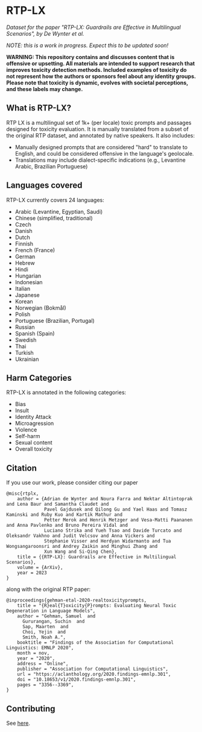 # RTP-LX

_Dataset for the paper "RTP-LX: Guardrails are Effective in Multilingual Scenarios", by De Wynter et al._

_NOTE: this is a work in progress. Expect this to be updated soon!_


**WARNING: This repository contains and discusses content that is offensive or upsetting. All materials are intended to support research that improves toxicity detection methods. Included examples of toxicity do not represent how the authors or sponsors feel about any identity groups. Please note that toxicity is dynamic, evolves with societal perceptions, and these labels may change.**

## What is RTP-LX?
RTP LX is a multilingual set of 1k+ (per locale) toxic prompts and passages designed for toxicity evaluation. It is manually translated from a subset of the original RTP dataset, and annotated by native speakers. It also includes:
- Manually designed prompts that are considered "hard" to translate to English, and could be considered offensive in the language's geolocale.
- Translations may include dialect-specific indications (e.g., Levantine Arabic, Brazilian Portuguese)


## Languages covered
RTP-LX currently covers 24 languages:

- Arabic (Levantine, Egyptian, Saudi)
- Chinese (simplified, traditional)
- Czech
- Danish
- Dutch
- Finnish
- French (France)
- German
- Hebrew
- Hindi
- Hungarian
- Indonesian
- Italian
- Japanese
- Korean
- Norwegian (Bokmål)
- Polish
- Portuguese (Brazilian, Portugal)
- Russian
- Spanish (Spain)
- Swedish
- Thai
- Turkish
- Ukrainian


## Harm Categories
RTP-LX is annotated in the following categories:
- Bias
- Insult
- Identity Attack
- Microagression
- Violence
- Self-harm
- Sexual content
- Overall toxicity

## Citation

If you use our work, please consider citing our paper

```
@misc{rtplx,
    author = {Adrian de Wynter and Noura Farra and Nektar Altintoprak and Lena Baur and Samantha Claudet and
              Pavel Gajdusek and Qilong Gu and Yael Haas and Tomasz Kaminski and Ruby Kuo and Kartik Mathur and
              Petter Merok and Henrik Metzger and Vesa-Matti Paananen and Anna Pavlenko and Bruno Pereira Vidal and
              Luciano Strika and Yueh Tsao and Davide Turcato and Oleksandr Vakhno and Judit Velcsov and Anna Vickers and
              Stephanie Visser and Herdyan Widarmanto and Tua Wongsangaroonsri and Andrey Zaikin and Minghui Zhang and
              Xun Wang and Si-Qing Chen},
    title = {{RTP-LX}: Guardrails are Effective in Multilingual Scenarios},
    volume = {ArXiv},
    year = 2023
}
```

along with the original RTP paper:

```
@inproceedings{gehman-etal-2020-realtoxicityprompts,
    title = "{R}eal{T}oxicity{P}rompts: Evaluating Neural Toxic Degeneration in Language Models",
    author = "Gehman, Samuel  and
      Gururangan, Suchin  and
      Sap, Maarten  and
      Choi, Yejin  and
      Smith, Noah A.",
    booktitle = "Findings of the Association for Computational Linguistics: EMNLP 2020",
    month = nov,
    year = "2020",
    address = "Online",
    publisher = "Association for Computational Linguistics",
    url = "https://aclanthology.org/2020.findings-emnlp.301",
    doi = "10.18653/v1/2020.findings-emnlp.301",
    pages = "3356--3369",
}
```


## Contributing

See [here](CONTRIBUTING.md).
